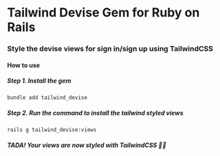 # Tailwind Devise Gem for Ruby on Rails
### Style the devise views for sign in/sign up using TailwindCSS

#### How to use

##### Step 1. Install the gem

```sh
bundle add tailwind_devise
```

##### Step 2. Run the command to install the tailwind styled views

```sh
rails g tailwind_devise:views
```

##### TADA! Your views are now styled with TailwindCSS 👏🎉